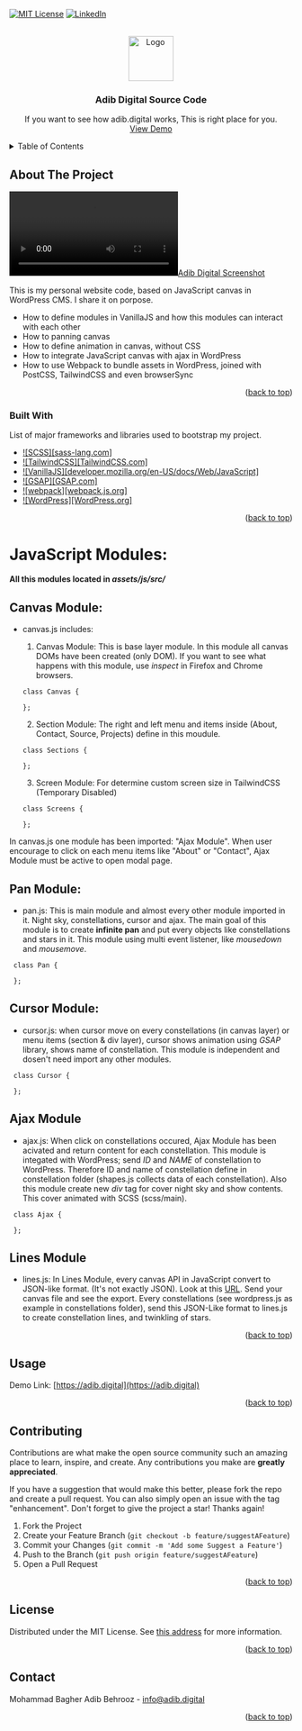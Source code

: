 <!-- Improved compatibility of back to top link: See: https://github.com/othneildrew/Best-README-Template/pull/73 -->
<a name="readme-top"></a>
<!--
*** Thanks for checking out the Best-README-Template. If you have a suggestion
*** that would make this better, please fork the repo and create a pull request
*** or simply open an issue with the tag "enhancement".
*** Don't forget to give the project a star!
*** Thanks again! Now go create something AMAZING! :D
-->



<!-- PROJECT SHIELDS -->
<!--
*** I'm using markdown "reference style" links for readability.
*** Reference links are enclosed in brackets [ ] instead of parentheses ( ).
*** See the bottom of this document for the declaration of the reference variables
*** for contributors-url, forks-url, etc. This is an optional, concise syntax you may use.
*** https://www.markdownguide.org/basic-syntax/#reference-style-links
-->
[![MIT License][license-shield]][license-url]
[![LinkedIn][linkedin-shield]][linkedin-url]


<!-- PROJECT LOGO -->
<br />
<div align="center">
  <a href="https://github.com/othneildrew/Best-README-Template">
    <img src="images/logo.png" alt="Logo" width="80" height="80">
  </a>

  <h3 align="center">Adib Digital Source Code</h3>

  <p align="center">
    If you want to see how adib.digital works, This is right place for you.
    <br />
    <a href="https://adib.digital">View Demo</a>
    <!--
    ·
    <a href="https://github.com/othneildrew/Best-README-Template/issues">Report Bug</a>
    ·
    <a href="https://github.com/othneildrew/Best-README-Template/issues">Request Feature</a>
    -->
  </p>
</div>



<!-- TABLE OF CONTENTS -->
<details>
  <summary>Table of Contents</summary>
  <ol>
    <li>
      <a href="#about-the-project">About The Project</a>
      <ul>
        <li><a href="#built-with">Built With</a></li>
      </ul>
    </li>
    <li>
      <a href="#getting-started">Getting Started</a>
      <ul>
        <li><a href="#prerequisites">Prerequisites</a></li>
        <li><a href="#installation">Installation</a></li>
      </ul>
    </li>
    <li><a href="#usage">Usage</a></li>
    <li><a href="#roadmap">Roadmap</a></li>
    <li><a href="#contributing">Contributing</a></li>
    <li><a href="#license">License</a></li>
    <li><a href="#contact">Contact</a></li>
    <li><a href="#acknowledgments">Acknowledgments</a></li>
  </ol>
</details>



<!-- ABOUT THE PROJECT -->
## About The Project

[![Adib Digital Screenshot][product-screenshot]](https://adib.digital)

This is my personal website code, based on JavaScript canvas in WordPress CMS. I share it on porpose.
* How to define modules in VanillaJS and how this modules can interact with each other
* How to panning canvas 
* How to define animation in canvas, without CSS
* How to integrate JavaScript canvas with ajax in WordPress
* How to use Webpack to bundle assets in WordPress, joined with PostCSS, TailwindCSS and even browserSync 

<p align="right">(<a href="#readme-top">back to top</a>)</p>

### Built With

List of major frameworks and libraries used to bootstrap my project.

* [![SCSS][sass-lang.com]][SCSS-url]
* [![TailwindCSS][TailwindCSS.com]][TailwindCSS-url]
* [![VanillaJS][developer.mozilla.org/en-US/docs/Web/JavaScript]][VanillaJS-url]
* [![GSAP][GSAP.com]][GSAP-url]
* [![webpack][webpack.js.org]][webpack-url]
* [![WordPress][WordPress.org]][WordPress-url]

<p align="right">(<a href="#readme-top">back to top</a>)</p>

# JavaScript Modules:
**All this modules located in _assets/js/src/_**

## Canvas Module:
* canvas.js includes: 
    1. Canvas Module: This is base layer module. In this module all canvas DOMs have been created (only DOM). If you want to see what happens with this module, use _inspect_ in Firefox and Chrome browsers.

  ```
  class Canvas {

  };
  ```     
    2. Section Module: The right and left menu and items inside (About, Contact, Source, Projects) define in this moudule.

  ```
  class Sections {

  };
  ``` 
    3. Screen Module: For determine custom screen size in TailwindCSS (Temporary Disabled)

  ```
  class Screens {

  };
  ``` 
In canvas.js one module has been imported: "Ajax Module". When user encourage to click on each menu items like "About" or "Contact", Ajax Module must be active to open modal page.

## Pan Module:
* pan.js:
    This is main module and almost every other module imported in it. Night sky, constellations, cursor and ajax. 
The main goal of this module is to create **infinite pan** and put every objects like constellations and stars in it. This module using multi event listener, like _mousedown_ and _mousemove_.

 ```
  class Pan {

  };
  ``` 

## Cursor Module:
* cursor.js:
    when cursor move on every constellations (in canvas layer) or menu items (section & div layer), cursor shows animation using _GSAP_ library, shows name of constellation. This module is independent and dosen't need import any other modules.

 ```
  class Cursor {

  };
  ``` 

## Ajax Module
* ajax.js:
    When click on constellations occured, Ajax Module has been acivated and return content for each constellation. 
This module is integated with WordPress; send _ID_ and _NAME_ of constellation to WordPress. Therefore ID and name of constellation define in constellation folder (shapes.js collects data of each constellation). 
Also this module create new _div_ tag for cover night sky and show contents. This cover animated with SCSS (scss/main).

 ```
  class Ajax {

  };
  ``` 

## Lines Module
* lines.js: 
    In Lines Module, every canvas API in JavaScript convert to JSON-like format. (It's not exactly JSON). Look at this <a href="https://adib.digital/converter">URL</a>. Send your canvas file and see the export. Every constellations (see wordpress.js as example in constellations folder), send this JSON-Like format to lines.js to create constellation lines, and twinkling of stars.

<p align="right">(<a href="#readme-top">back to top</a>)</p>


<!-- USAGE EXAMPLES -->
## Usage
Demo Link: [https://adib.digital](https://adib.digital)
<p align="right">(<a href="#readme-top">back to top</a>)</p>


<!-- CONTRIBUTING -->
## Contributing

Contributions are what make the open source community such an amazing place to learn, inspire, and create. Any contributions you make are **greatly appreciated**.

If you have a suggestion that would make this better, please fork the repo and create a pull request. You can also simply open an issue with the tag "enhancement".
Don't forget to give the project a star! Thanks again!

1. Fork the Project
2. Create your Feature Branch (`git checkout -b feature/suggestAFeature`)
3. Commit your Changes (`git commit -m 'Add some Suggest a Feature'`)
4. Push to the Branch (`git push origin feature/suggestAFeature`)
5. Open a Pull Request

<p align="right">(<a href="#readme-top">back to top</a>)</p>



<!-- LICENSE -->
## License

Distributed under the MIT License. See <a href="https://opensource.org/license/mit/">this address</a> for more information.
<p align="right">(<a href="#readme-top">back to top</a>)</p>


<!-- CONTACT -->
## Contact
Mohammad Bagher Adib Behrooz - info@adib.digital

<p align="right">(<a href="#readme-top">back to top</a>)</p>


<!-- MARKDOWN LINKS & IMAGES -->

<!-- license -->
<!-- https://www.markdownguide.org/basic-syntax/#reference-style-links -->
[license-shield]: https://img.shields.io/github/license/othneildrew/Best-README-Template.svg?style=for-the-badge
[license-url]: https://github.com/othneildrew/Best-README-Template/blob/master/LICENSE.txt

<!-- linkedin -->
[linkedin-shield]: https://img.shields.io/badge/-LinkedIn-black.svg?style=for-the-badge&logo=linkedin&colorB=555
[linkedin-url]: https://linkedin.com/in/adibbehrooz

<!-- screenshot -->
[product-screenshot]: https://adib.digital/media/adib.online/2023/11/screenshot.mp4

<!-- TailwindCSS -->
[TailwindCSS]: https://img.shields.io/badge/TailwindCSS-blue?style=flat&logo=tailwindcss
[TailwindCSS-url]: https://tailwindcss.com/

<!-- VanillaJS -->
[VanillaJS]: https://img.shields.io/badge/VanillaJS-CECE08?style=flat&logo=javascript
[VanillaJS-url]: https://developer.mozilla.org/en-US/docs/Web/JavaScript

<!-- GSAP -->
[GSAP]: https://img.shields.io/badge/GSAP-0AD068?style=flat&logo=greensock
[GSAP-url]: https://gsap.com

<!-- SCSS -->
[SCSS]: https://img.shields.io/badge/SCSS-C76494?style=flat&logo=cssmodules
[SCSS-url]: https://sass-lang.com/

<!-- Webpack -->
[webpack]: https://img.shields.io/badge/Webpack-8ACEF2?style=flat&logo=webpack
[webpack-url]: https://webpack.js.org/

<!-- WordPress -->
[WordPress]: https://img.shields.io/badge/WordPress-gray?style=flat&logo=wordpress
[WordPress-url]: https://WordPress.org/